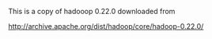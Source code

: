 This is a copy of hadooop 0.22.0 downloaded from

http://archive.apache.org/dist/hadoop/core/hadoop-0.22.0/
